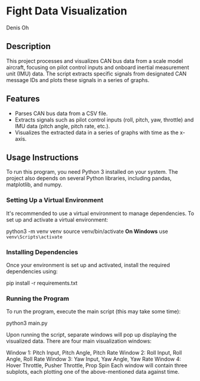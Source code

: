# Fight Data Visualization
Denis Oh

## Description

This project processes and visualizes CAN bus data from a scale model aircraft, focusing on pilot control inputs and onboard inertial measurement unit (IMU) data. The script extracts specific signals from designated CAN message IDs and plots these signals in a series of graphs.

## Features

- Parses CAN bus data from a CSV file.
- Extracts signals such as pilot control inputs (roll, pitch, yaw, throttle) and IMU data (pitch angle, pitch rate, etc.).
- Visualizes the extracted data in a series of graphs with time as the x-axis.

## Usage Instructions

To run this program, you need Python 3 installed on your system. The project also depends on several Python libraries, including pandas, matplotlib, and numpy.

### Setting Up a Virtual Environment

It's recommended to use a virtual environment to manage dependencies. To set up and activate a virtual environment:

python3 -m venv venv
source venv/bin/activate 
**On Windows** use `venv\Scripts\activate`

### Installing Dependencies

Once your environment is set up and activated, install the required dependencies using:

pip install -r requirements.txt

### Running the Program

To run the program, execute the main script (this may take some time):

python3 main.py

Upon running the script, separate windows will pop up displaying the visualized data. There are four main visualization windows:

Window 1: Pitch Input, Pitch Angle, Pitch Rate
Window 2: Roll Input, Roll Angle, Roll Rate
Window 3: Yaw Input, Yaw Angle, Yaw Rate
Window 4: Hover Throttle, Pusher Throttle, Prop Spin
Each window will contain three subplots, each plotting one of the above-mentioned data against time.

